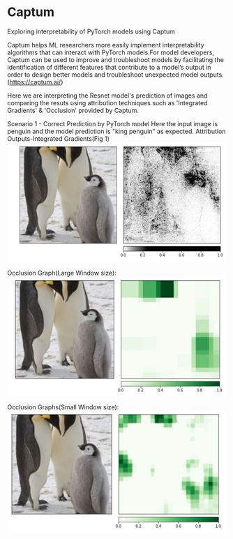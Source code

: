 # Captum
Exploring interpretability of PyTorch models using Captum

Captum helps ML researchers more easily implement interpretability algorithms that can interact with PyTorch models.For model developers, Captum can be used to improve and troubleshoot models by facilitating the identification of different features that contribute to a model’s output in order to design better models and troubleshoot unexpected model outputs.(https://captum.ai/)

Here we are interpreting the Resnet model's prediction of images and comparing the resuts using attribution techniques such as 'Integrated Gradients' & 'Occlusion' provided by Captum. 

Scenario 1 - Correct Prediction by PyTorch model 
Here the input image is penguin and the model prediction is "king penguin" as expected. 
Attribution Outputs-Integrated Gradients(Fig 1)
![image](https://github.com/arthii17/Captum/blob/main/Images/IntegratedGradient_Penguin.JPG)
 

Occlusion Graph(Large Window size):
![image](https://github.com/arthii17/Captum/blob/main/Images/OcclusionLarge_Penguin.JPG)

Occlusion Graphs(Small Window size):
![image](https://github.com/arthii17/Captum/blob/main/Images/OcclusionSmall_Penguin.JPG)





